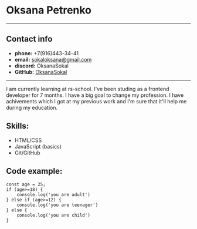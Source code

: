 # Oksana Petrenko

---

## Contact info

- **phone:** +7(916)443-34-41
- **email:** sokaloksana@gmail.com
- **discord:** OksanaSokal
- **GitHub:** [OksanaSokal](https://github.com/OksanaSokal/rsschool-cv)

---

I am currently learning at rs-school. I've been studing as a frontend developer for 7 months. I have a big goal to change my profession. I have achivements which I got at my previous work and I'm sure that it'll help me during my education.

## Skills:

- HTML/CSS
- JavaScript (basics)
- Git/GitHub

## Code example:

```
const age = 25;
if (age>=18) {
    console.log('you are adult')
} else if (age>=12) {
    console.log('you are teenager')
} else {
    console.log('you are child')
}
```
